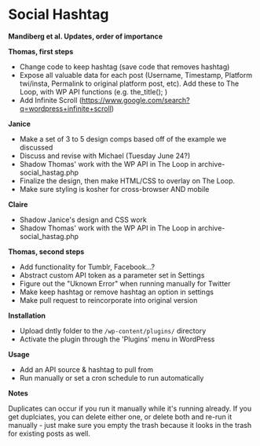 # Social Hashtag

**Mandiberg et al. Updates, order of importance**

**Thomas, first steps**

* Change code to keep hashtag (save code that removes hashtag)
* Expose all valuable data for each post (Username, Timestamp, Platform twi/insta, Permalink to original platform post, etc). Add these to The Loop, with WP API functions (e.g. the_title(); )
* Add Infinite Scroll (https://www.google.com/search?q=wordpress+infinite+scroll)


**Janice**

* Make a set of 3 to 5 design comps based off of the example we discussed
* Discuss and revise with Michael (Tuesday June 24?)
* Shadow Thomas' work with the WP API in The Loop in archive-social_hastag.php
* Finalize the design, then make HTML/CSS to overlay on The Loop.
* Make sure styling is kosher for cross-browser AND mobile

**Claire**

* Shadow Janice's design and CSS work
* Shadow Thomas' work with the WP API in The Loop in archive-social_hastag.php

**Thomas, second steps**

* Add functionality for Tumblr, Facebook...?
* Abstract custom API token as a parameter set in Settings
* Figure out the "Uknown Error" when running manually for Twitter
* Make keep hashtag or remove hashtag an option in settings
* Make pull request to reincorporate into original version

**Installation**

* Upload dntly folder to the `/wp-content/plugins/` directory
* Activate the plugin through the 'Plugins' menu in WordPress

**Usage**

* Add an API source & hashtag to pull from
* Run manually or set a cron schedule to run automatically

**Notes**

Duplicates can occur if you run it manually while it's running already.  If you get duplciates, you can delete either one, or delete both and re-run it manually - just make sure you empty the trash because it looks in the trash for existing posts as well.
